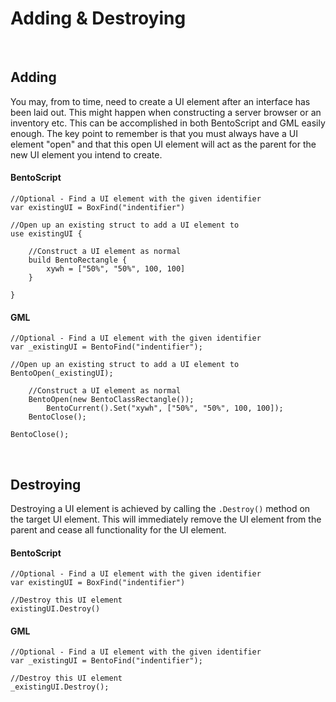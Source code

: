 # Adding & Destroying

&nbsp;

## Adding

You may, from to time, need to create a UI element after an interface has been laid out. This might happen when constructing a server browser or an inventory etc.  This can be accomplished in both BentoScript and GML easily enough. The key point to remember is that you must always have a UI element "open" and that this open UI element will act as the parent for the new UI element you intend to create.

<!-- tabs:start -->

#### **BentoScript**

```
//Optional - Find a UI element with the given identifier
var existingUI = BoxFind("indentifier")

//Open up an existing struct to add a UI element to
use existingUI {

	//Construct a UI element as normal
	build BentoRectangle {
		xywh = ["50%", "50%", 100, 100]
	}

}
```

#### **GML**

```gml
//Optional - Find a UI element with the given identifier
var _existingUI = BentoFind("indentifier");

//Open up an existing struct to add a UI element to
BentoOpen(_existingUI);

	//Construct a UI element as normal
	BentoOpen(new BentoClassRectangle());
		BentoCurrent().Set("xywh", ["50%", "50%", 100, 100]);
	BentoClose();

BentoClose();
```

<!-- tabs:end -->

&nbsp;

## Destroying

Destroying a UI element is achieved by calling the `.Destroy()` method on the target UI element. This will immediately remove the UI element from the parent and cease all functionality for the UI element.

<!-- tabs:start -->

#### **BentoScript**

```
//Optional - Find a UI element with the given identifier
var existingUI = BoxFind("indentifier")

//Destroy this UI element
existingUI.Destroy()
```

#### **GML**

```gml
//Optional - Find a UI element with the given identifier
var _existingUI = BentoFind("indentifier");

//Destroy this UI element
_existingUI.Destroy();
```

<!-- tabs:end -->